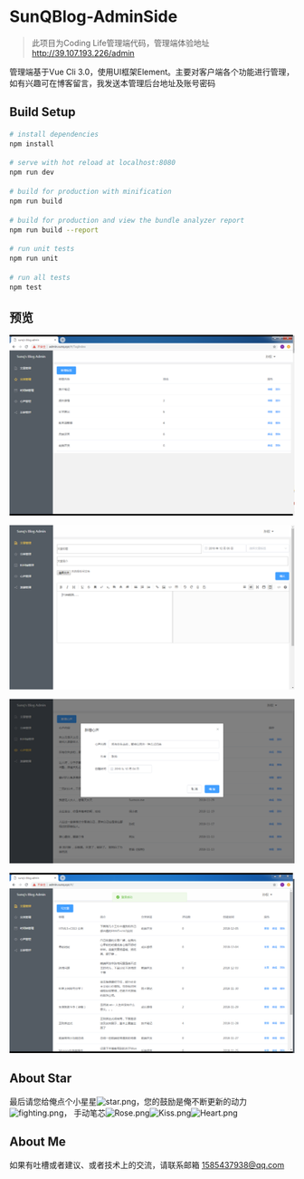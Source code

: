 # SunQBlog-AdminSide

> 此项目为Coding Life管理端代码，管理端体验地址 http://39.107.193.226/admin

管理端基于Vue Cli 3.0，使用UI框架Element。主要对客户端各个功能进行管理，如有兴趣可在博客留言，我发送本管理后台地址及账号密码

## Build Setup

``` bash
# install dependencies
npm install

# serve with hot reload at localhost:8080
npm run dev

# build for production with minification
npm run build

# build for production and view the bundle analyzer report
npm run build --report

# run unit tests
npm run unit

# run all tests
npm test
```

## 预览
![TagList.png](https://github.com/SunQQQ/SunQBlog-AdminSide/blob/master/static/ReadMeImg/TagList.png)

![CreateArticle](https://github.com/SunQQQ/SunQBlog-AdminSide/blob/master/static/ReadMeImg/CreateArticle.png)

![EditHeartFelt](https://github.com/SunQQQ/SunQBlog-AdminSide/blob/master/static/ReadMeImg/EditHeartFelt.png)

![ArticleList](https://github.com/SunQQQ/SunQBlog-AdminSide/blob/master/static/ReadMeImg/ArticleList.jpg)

## About Star
最后请您给俺点个小星星![star.png](https://res.wx.qq.com/mpres/htmledition/images/icon/emotion/21.gif)，您的鼓励是俺不断更新的动力![fighting.png](https://res.wx.qq.com/mpres/htmledition/images/icon/emotion/100.gif)，
手动笔芯![Rose.png](https://res.wx.qq.com/mpres/htmledition/images/icon/emotion/63.gif)![Kiss.png](https://res.wx.qq.com/mpres/htmledition/images/icon/emotion/65.gif)![Heart.png](https://res.wx.qq.com/mpres/htmledition/images/icon/emotion/66.gif)

## About Me
如果有吐槽或者建议、或者技术上的交流，请联系邮箱 1585437938@qq.com

